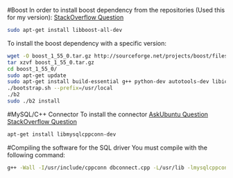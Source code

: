
#Boost
In order to install boost dependency from the repositories (Used this for my version):
[StackOverflow Question](http://stackoverflow.com/questions/12578499/how-to-install-boost-on-ubuntu)
```bash
sudo apt-get install libboost-all-dev
```
To install the boost dependency with a specific version:
```bash
wget -O boost_1_55_0.tar.gz http://sourceforge.net/projects/boost/files/boost/1.55.0/boost_1_55_0.tar.gz/download
tar xzvf boost_1_55_0.tar.gz
cd boost_1_55_0/
sudo apt-get update
sudo apt-get install build-essential g++ python-dev autotools-dev libicu-dev build-essential libbz2-dev libboost-all-dev
./bootstrap.sh --prefix=/usr/local
./b2
sudo ./b2 install
```

#MySQL/C++ Connector
To install the connector
[AskUbuntu Question](http://askubuntu.com/questions/165868/installing-mysql-connector-c)
[StackOverflow Question](http://stackoverflow.com/questions/15995319/c-mysql-connector-undefined-reference-to-get-driver-instance-already-tri)
```bash
apt-get install libmysqlcppconn-dev
```

#Compiling the software for the SQL driver
You must compile with the following command:
```bash
g++ -Wall -I/usr/include/cppconn dbconnect.cpp -L/usr/lib -lmysqlcppconn
```
